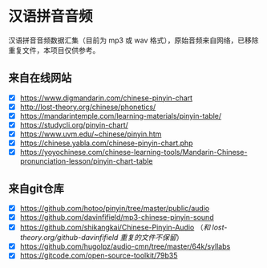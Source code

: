 # 汉语拼音音频

汉语拼音音频数据汇集（目前为 mp3 或 wav 格式），原始音频来自网络，已移除重复文件，本项目仅供参考。

## 来自在线网站

- [x] https://www.digmandarin.com/chinese-pinyin-chart
- [x] http://lost-theory.org/chinese/phonetics/
- [x] https://mandarintemple.com/learning-materials/pinyin-table/
- [x] https://studycli.org/pinyin-chart/
- [x] https://www.uvm.edu/~chinese/pinyin.htm
- [x] https://chinese.yabla.com/chinese-pinyin-chart.php
- [x] https://yoyochinese.com/chinese-learning-tools/Mandarin-Chinese-pronunciation-lesson/pinyin-chart-table

## 来自git仓库

- [x] https://github.com/hotoo/pinyin/tree/master/public/audio
- [x] https://github.com/davinfifield/mp3-chinese-pinyin-sound
- [x] https://github.com/shikangkai/Chinese-Pinyin-Audio （*和 lost-theory.org/github-davinfifield 重复的文件不保留*）
- [x] https://github.com/hugolpz/audio-cmn/tree/master/64k/syllabs
- [x] https://gitcode.com/open-source-toolkit/79b35
